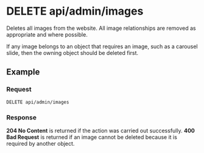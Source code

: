 # DELETE api/admin/images

Deletes all images from the website. All image relationships are removed as
appropriate and where possible.

If any image belongs to an object that requires an image, such as a carousel
slide, then the owning object should be deleted first.

## Example

### Request

`DELETE api/admin/images`

### Response

**204 No Content** is returned if the action was carried out successfully.
**400 Bad Request** is returned if an image cannot be deleted because it
is required by another object.
